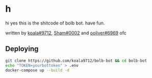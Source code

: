 # h

hi yes this is the shitcode of bolb bot.
have fun.

written by [koala#9712](https://github.com/koala9712), [Sham#0002](https://github.com/realShamlol) and [ooliver#6969](https://github.com/ooliver1) ofc

## Deploying

```bash
git clone https://github.com/koala9712/bolb-bot && cd bolb-bot
echo "TOKEN=yourbottoken" > .env
docker-compose up --build -d
```
